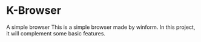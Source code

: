 # K-Browser
A simple browser
This is a simple browser made by winform. In this project, it will complement some basic features.
